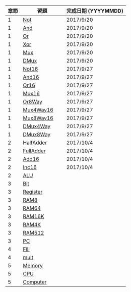 章節 | 習題                                   | 完成日期 (YYYYMMDD)
-----|----------------------------------------|---------------------
1    | [Not](01/Not.hdl)                      |2017/9/20  
1    | [And](01/And.hdl)                      |2017/9/20 
1    | [Or](01/Or.hdl)                        |2017/9/20 
1    | [Xor](01/Xor.hdl)                      |2017/9/20 
1    | [Mux](01/Mux.hdl)                      |2017/9/20 
1    | [DMux](01/DMux.hdl)                    |2017/9/20 
1    | [Not16](01/Not16.hdl)                  |2017/9/27
1    | [And16](01/And16.hdl)                  |2017/9/27
1    | [Or16](01/Or16.hdl)                    |2017/9/27
1    | [Mux16](01/Mux16.hdl)                  |2017/9/27
1    | [Or8Way](01/Or8Way.hdl)                |2017/9/27
1    | [Mux4Way16](01/Mux4Way16.hdl)          |2017/9/27
1    | [Mux8Way16](01/Mux8Way16.hdl)          |2017/9/27
1    | [DMux4Way](01/DMux4Way.hdl)            |2017/9/27
1    | [DMux8Way](01/DMux8Way.hdl)            |2017/9/27
2    | [HalfAdder](02/HalfAdder.hdl)          |2017/10/4
2    | [FullAdder](02/FullAdder.hdl)          |2017/10/4
2    | [Add16](02/Add16.hdl)                  |2017/10/4
2    | [Inc16](02/Inc16.hdl)                  |2017/10/4
2    | [ALU](02/ALU.hdl)                      |
3    | [Bit](03/a/Bit.hdl)                    |
3    | [Register](03/a/Register.hdl)          |
3    | [RAM8](03/a/RAM8.hdl)                  |
3    | [RAM64](03/a/RAM64.hdl)                |
3    | [RAM16K](03/b/RAM16K.hdl)              |
3    | [RAM4K](03/b/RAM4K.hdl)                |
3    | [RAM512](03/b/RAM512.hdl)              |
3    | [PC](03/a/PC.hdl)                      |
4    | [Fill](04/fill/Fill.asm)               |
4    | [mult](04/mult/mult.asm)               |
5    | [Memory](05/Memory.hdl)                |
5    | [CPU](05/CPU.hdl)                      |
5    | [Computer](05/Computer.hdl)            |
